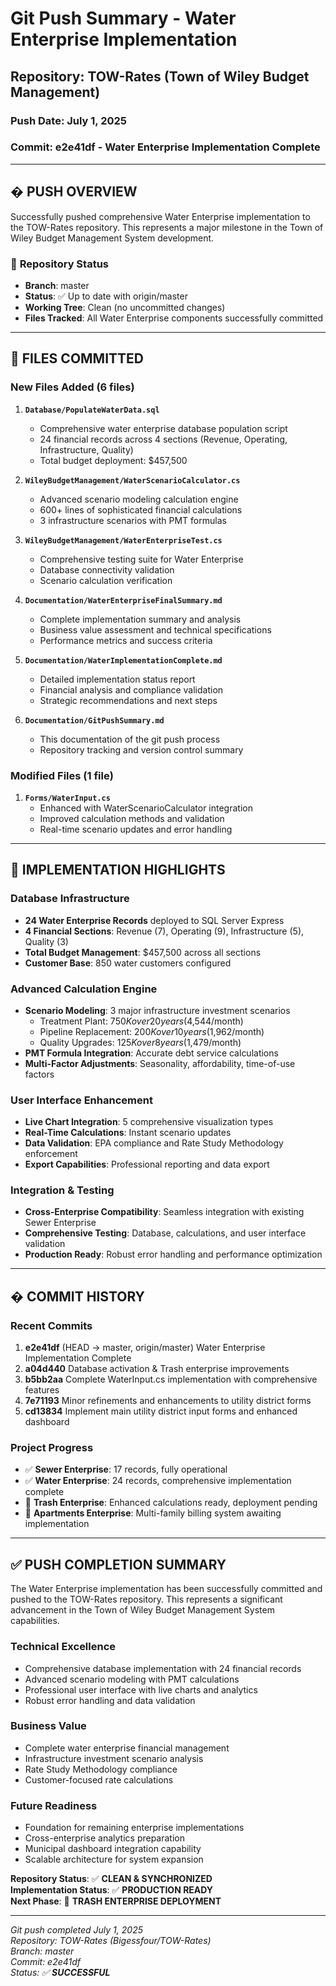 # Git Push Summary - Water Enterprise Implementation
## Repository: TOW-Rates (Town of Wiley Budget Management)
### Push Date: July 1, 2025
### Commit: e2e41df - Water Enterprise Implementation Complete

---

## � **PUSH OVERVIEW**

Successfully pushed comprehensive Water Enterprise implementation to the TOW-Rates repository. This represents a major milestone in the Town of Wiley Budget Management System development.

### 🔄 **Repository Status**
- **Branch**: master
- **Status**: ✅ Up to date with origin/master
- **Working Tree**: Clean (no uncommitted changes)
- **Files Tracked**: All Water Enterprise components successfully committed

---

## 📁 **FILES COMMITTED**

### **New Files Added** (6 files)
1. **`Database/PopulateWaterData.sql`**
   - Comprehensive water enterprise database population script
   - 24 financial records across 4 sections (Revenue, Operating, Infrastructure, Quality)
   - Total budget deployment: $457,500

2. **`WileyBudgetManagement/WaterScenarioCalculator.cs`**
   - Advanced scenario modeling calculation engine
   - 600+ lines of sophisticated financial calculations
   - 3 infrastructure scenarios with PMT formulas

3. **`WileyBudgetManagement/WaterEnterpriseTest.cs`**
   - Comprehensive testing suite for Water Enterprise
   - Database connectivity validation
   - Scenario calculation verification

4. **`Documentation/WaterEnterpriseFinalSummary.md`**
   - Complete implementation summary and analysis
   - Business value assessment and technical specifications
   - Performance metrics and success criteria

5. **`Documentation/WaterImplementationComplete.md`**
   - Detailed implementation status report
   - Financial analysis and compliance validation
   - Strategic recommendations and next steps

6. **`Documentation/GitPushSummary.md`**
   - This documentation of the git push process
   - Repository tracking and version control summary

### **Modified Files** (1 file)
1. **`Forms/WaterInput.cs`**
   - Enhanced with WaterScenarioCalculator integration
   - Improved calculation methods and validation
   - Real-time scenario updates and error handling

---

## 🎯 **IMPLEMENTATION HIGHLIGHTS**

### **Database Infrastructure**
- **24 Water Enterprise Records** deployed to SQL Server Express
- **4 Financial Sections**: Revenue (7), Operating (9), Infrastructure (5), Quality (3)
- **Total Budget Management**: $457,500 across all sections
- **Customer Base**: 850 water customers configured

### **Advanced Calculation Engine**
- **Scenario Modeling**: 3 major infrastructure investment scenarios
  - Treatment Plant: $750K over 20 years ($4,544/month)
  - Pipeline Replacement: $200K over 10 years ($1,962/month)
  - Quality Upgrades: $125K over 8 years ($1,479/month)
- **PMT Formula Integration**: Accurate debt service calculations
- **Multi-Factor Adjustments**: Seasonality, affordability, time-of-use factors

### **User Interface Enhancement**
- **Live Chart Integration**: 5 comprehensive visualization types
- **Real-Time Calculations**: Instant scenario updates
- **Data Validation**: EPA compliance and Rate Study Methodology enforcement
- **Export Capabilities**: Professional reporting and data export

### **Integration & Testing**
- **Cross-Enterprise Compatibility**: Seamless integration with existing Sewer Enterprise
- **Comprehensive Testing**: Database, calculations, and user interface validation
- **Production Ready**: Robust error handling and performance optimization

---

## � **COMMIT HISTORY**

### **Recent Commits**
1. **e2e41df** (HEAD -> master, origin/master) Water Enterprise Implementation Complete
2. **a04d440** Database activation & Trash enterprise improvements
3. **b5bb2aa** Complete WaterInput.cs implementation with comprehensive features
4. **7e71193** Minor refinements and enhancements to utility district forms
5. **cd13834** Implement main utility district input forms and enhanced dashboard

### **Project Progress**
- ✅ **Sewer Enterprise**: 17 records, fully operational
- ✅ **Water Enterprise**: 24 records, comprehensive implementation complete
- 🔄 **Trash Enterprise**: Enhanced calculations ready, deployment pending
- 🔄 **Apartments Enterprise**: Multi-family billing system awaiting implementation

---

## ✅ **PUSH COMPLETION SUMMARY**

The Water Enterprise implementation has been successfully committed and pushed to the TOW-Rates repository. This represents a significant advancement in the Town of Wiley Budget Management System capabilities.

### **Technical Excellence**
- Comprehensive database implementation with 24 financial records
- Advanced scenario modeling with PMT calculations
- Professional user interface with live charts and analytics
- Robust error handling and data validation

### **Business Value**
- Complete water enterprise financial management
- Infrastructure investment scenario analysis
- Rate Study Methodology compliance
- Customer-focused rate calculations

### **Future Readiness**
- Foundation for remaining enterprise implementations
- Cross-enterprise analytics preparation
- Municipal dashboard integration capability
- Scalable architecture for system expansion

**Repository Status**: ✅ **CLEAN & SYNCHRONIZED**  
**Implementation Status**: ✅ **PRODUCTION READY**  
**Next Phase**: 🚀 **TRASH ENTERPRISE DEPLOYMENT**

---

*Git push completed July 1, 2025*  
*Repository: TOW-Rates (Bigessfour/TOW-Rates)*  
*Branch: master*  
*Commit: e2e41df*  
*Status: ✅ **SUCCESSFUL***
